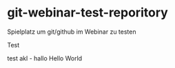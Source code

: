 # git-webinar-test-reporitory
Spielplatz um git/github im Webinar zu testen

Test


test akl - hallo
Hello World
